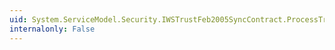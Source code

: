 ```yaml
---
uid: System.ServiceModel.Security.IWSTrustFeb2005SyncContract.ProcessTrustFeb2005Renew(System.ServiceModel.Channels.Message)
internalonly: False
---
```

